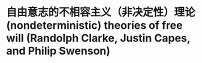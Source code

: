 # 自由意志的不相容主义（非决定性）理论 (nondeterministic) theories of free will (Randolph Clarke, Justin Capes, and Philip Swenson)

